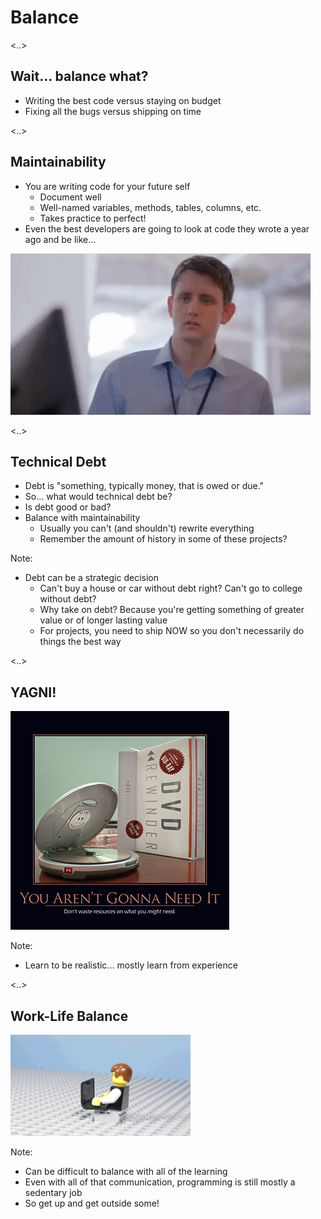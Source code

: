 # Balance

<!-- .slide: data-background-image="/images/balance.gif" -->
<!-- .slide: class="shadowed-text" -->

<..>

## Wait... balance what?

* Writing the best code versus staying on budget
* Fixing all the bugs versus shipping on time

<..>

## Maintainability

* You are writing code for your future self
  * Document well
  * Well-named variables, methods, tables, columns, etc.
  * Takes practice to perfect!
* Even the best developers are going to look at code they wrote a year ago and be like... <!-- .element class="fragment" -->

![...what](/images/what.gif) <!-- .element class="fragment" -->

<..>

## Technical Debt

* Debt is "something, typically money, that is owed or due."
* So... what would technical debt be?
* Is debt good or bad?
* Balance with maintainability
  * Usually you can't (and shouldn't) rewrite everything
  * Remember the amount of history in some of these projects?

Note:
* Debt can be a strategic decision
  * Can't buy a house or car without debt right? Can't go to college without debt?
  * Why take on debt? Because you're getting something of greater value or of longer lasting value
  * For projects, you need to ship NOW so you don't necessarily do things the best way

<..>

## YAGNI!

![YAGNI](/images/yagni.png)

Note:
* Learn to be realistic... mostly learn from experience

<..>

## Work-Life Balance

![Work-Life](/images/work-life.gif)

Note:
* Can be difficult to balance with all of the learning
* Even with all of that communication, programming is still mostly a sedentary job
* So get up and get outside some!
